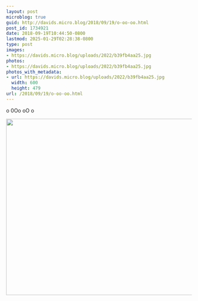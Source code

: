 ```yaml
---
layout: post
microblog: true
guid: http://davids.micro.blog/2018/09/19/o-oo-oo.html
post_id: 1734921
date: 2018-09-19T10:44:50-0800
lastmod: 2025-01-29T02:28:38-0800
type: post
images:
- https://davids.micro.blog/uploads/2022/b39fb4aa25.jpg
photos:
- https://davids.micro.blog/uploads/2022/b39fb4aa25.jpg
photos_with_metadata:
- url: https://davids.micro.blog/uploads/2022/b39fb4aa25.jpg
  width: 600
  height: 479
url: /2018/09/19/o-oo-oo.html
---
```

o 0Oo oO o

<img src="/uploads/2022/b39fb4aa25.jpg" width="600" height="479" alt="">
